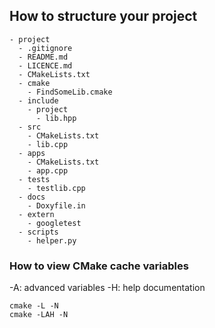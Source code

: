 ## How to structure your project
```text
- project
  - .gitignore
  - README.md
  - LICENCE.md
  - CMakeLists.txt
  - cmake
    - FindSomeLib.cmake
  - include
    - project
      - lib.hpp
  - src
    - CMakeLists.txt
    - lib.cpp
  - apps
    - CMakeLists.txt
    - app.cpp
  - tests
    - testlib.cpp
  - docs
    - Doxyfile.in
  - extern
    - googletest
  - scripts
    - helper.py
```

### How to view CMake cache variables
-A: advanced variables
-H: help documentation
```
cmake -L -N
cmake -LAH -N
```
